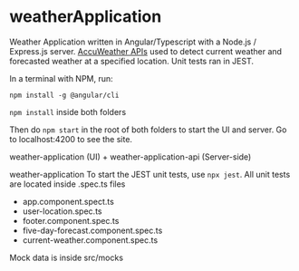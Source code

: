 # weatherApplication

Weather Application written in Angular/Typescript with a Node.js / Express.js server. [AccuWeather APIs](https://developer.accuweather.com/apis) used to detect current weather and forecasted weather at a specified location. Unit tests ran in JEST.

In a terminal with NPM, run: 

`npm install -g @angular/cli`

`npm install` inside both folders

Then do `npm start` in the root of both folders to start the UI and server. Go to localhost:4200 to see the site. 

weather-application (UI) + weather-application-api (Server-side)

weather-application	
To start the JEST unit tests, use `npx jest`. All unit tests are located inside .spec.ts files
- app.component.spect.ts
- user-location.spec.ts
- footer.component.spec.ts
- five-day-forecast.component.spec.ts
- current-weather.component.spec.ts

Mock data is inside src/mocks
